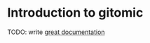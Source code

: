 # Introduction to gitomic

TODO: write [great documentation](http://jacobian.org/writing/great-documentation/what-to-write/)
